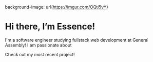 background-image: url(https://imgur.com/OQtl5vY)
<h1>Hi there, I’m Essence!</h1>
I'm a software engineer studying fullstack web development at General Assembly!
I am passionate about 

Check out my most recent project! 

<!---
eufuller/eufuller is a ✨ special ✨ repository because its `README.md` (this file) appears on your GitHub profile.
You can click the Preview link to take a look at your changes.
--->
